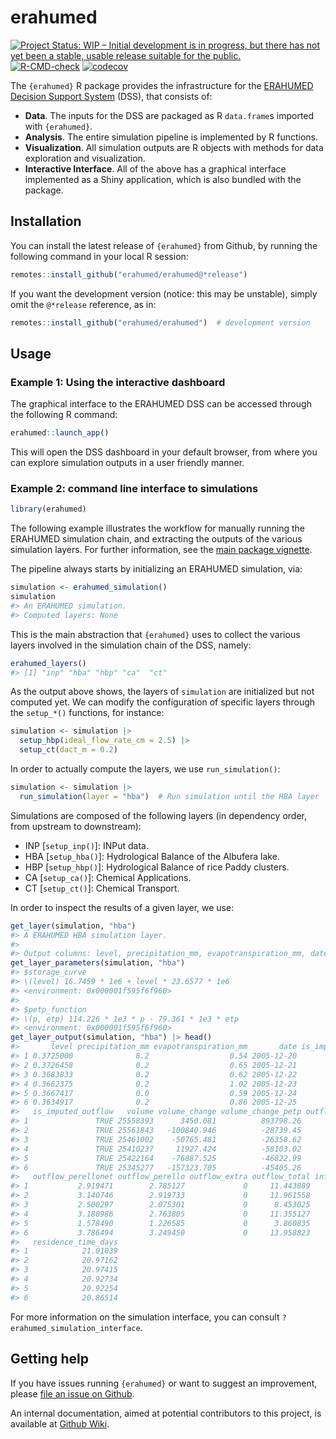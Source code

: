 
<!-- README.md is generated from README.Rmd. Please edit that file -->

# erahumed

<!-- badges: start -->

[![Project Status: WIP – Initial development is in progress, but there
has not yet been a stable, usable release suitable for the
public.](https://www.repostatus.org/badges/latest/wip.svg)](https://www.repostatus.org/#wip)
[![R-CMD-check](https://github.com/erahumed/erahumed/actions/workflows/R-CMD-check.yaml/badge.svg)](https://github.com/erahumed/erahumed/actions/workflows/R-CMD-check.yaml)
[![codecov](https://codecov.io/gh/erahumed/erahumed/graph/badge.svg?token=72POLBUEUR)](https://codecov.io/gh/erahumed/erahumed)
<!-- badges: end -->

The `{erahumed}` R package provides the infrastructure for the [ERAHUMED
Decision Support
System](https://www.erahumed.com/decision-support-system/) (DSS), that
consists of:

- **Data**. The inputs for the DSS are packaged as R `data.frame`s
  imported with `{erahumed}`.
- **Analysis**. The entire simulation pipeline is implemented by R
  functions.
- **Visualization**. All simulation outputs are R objects with methods
  for data exploration and visualization.
- **Interactive Interface**. All of the above has a graphical interface
  implemented as a Shiny application, which is also bundled with the
  package.

## Installation

You can install the latest release of `{erahumed}` from Github, by
running the following command in your local R session:

``` r
remotes::install_github("erahumed/erahumed@*release")
```

If you want the development version (notice: this may be unstable),
simply omit the `@*release` reference, as in:

``` r
remotes::install_github("erahumed/erahumed")  # development version
```

## Usage

### Example 1: Using the interactive dashboard

The graphical interface to the ERAHUMED DSS can be accessed through the
following R command:

``` r
erahumed::launch_app()
```

This will open the DSS dashboard in your default browser, from where you
can explore simulation outputs in a user friendly manner.

### Example 2: command line interface to simulations

``` r
library(erahumed)
```

The following example illustrates the workflow for manually running the
ERAHUMED simulation chain, and extracting the outputs of the various
simulation layers. For further information, see the [main package
vignette](https://erahumed.github.io/erahumed/articles/erahumed-workflow.html).

The pipeline always starts by initializing an ERAHUMED simulation, via:

``` r
simulation <- erahumed_simulation()
simulation
#> An ERAHUMED simulation.
#> Computed layers: None
```

This is the main abstraction that `{erahumed}` uses to collect the
various layers involved in the simulation chain of the DSS, namely:

``` r
erahumed_layers()
#> [1] "inp" "hba" "hbp" "ca"  "ct"
```

As the output above shows, the layers of `simulation` are initialized
but not computed yet. We can modify the configuration of specific layers
through the `setup_*()` functions, for instance:

``` r
simulation <- simulation |>
  setup_hbp(ideal_flow_rate_cm = 2.5) |>
  setup_ct(dact_m = 0.2)
```

In order to actually compute the layers, we use `run_simulation()`:

``` r
simulation <- simulation |>
  run_simulation(layer = "hba")  # Run simulation until the HBA layer
```

Simulations are composed of the following layers (in dependency order,
from upstream to downstream):

- INP \[`setup_inp()`\]: INPut data.
- HBA \[`setup_hba()`\]: Hydrological Balance of the Albufera lake.
- HBP \[`setup_hbp()`\]: Hydrological Balance of rice Paddy clusters.
- CA \[`setup_ca()`\]: Chemical Applications.
- CT \[`setup_ct()`\]: Chemical Transport.

In order to inspect the results of a given layer, we use:

``` r
get_layer(simulation, "hba")
#> A ERAHUMED HBA simulation layer.
#> 
#> Output columns: level, precipitation_mm, evapotranspiration_mm, date, is_imputed_level, is_imputed_outflow, volume, volume_change, volume_change_petp, outflow_pujol, outflow_perellonet, outflow_perello, outflow_extra, outflow_total, inflow_total, residence_time_days
get_layer_parameters(simulation, "hba")
#> $storage_curve
#> \(level) 16.7459 * 1e6 + level * 23.6577 * 1e6
#> <environment: 0x000001f595f6f960>
#> 
#> $petp_function
#> \(p, etp) 114.226 * 1e3 * p - 79.361 * 1e3 * etp
#> <environment: 0x000001f595f6f960>
get_layer_output(simulation, "hba") |> head()
#>       level precipitation_mm evapotranspiration_mm       date is_imputed_level
#> 1 0.3725000              8.2                  0.54 2005-12-20            FALSE
#> 2 0.3726458              0.2                  0.65 2005-12-21            FALSE
#> 3 0.3683833              0.2                  0.62 2005-12-22            FALSE
#> 4 0.3662375              0.2                  1.02 2005-12-23            FALSE
#> 5 0.3667417              0.0                  0.59 2005-12-24            FALSE
#> 6 0.3634917              0.2                  0.86 2005-12-25            FALSE
#>   is_imputed_outflow   volume volume_change volume_change_petp outflow_pujol
#> 1               TRUE 25558393      3450.081          893798.26      5.739292
#> 2               TRUE 25561843   -100840.946          -28739.45      5.901080
#> 3               TRUE 25461002    -50765.481          -26358.62      3.877427
#> 4               TRUE 25410237     11927.424          -58103.02      5.410336
#> 5               TRUE 25422164    -76887.525          -46822.99      1.055759
#> 6               TRUE 25345277   -157323.705          -45405.26      6.922879
#>   outflow_perellonet outflow_perello outflow_extra outflow_total inflow_total
#> 1           2.919471        2.785127             0     11.443889     1.138934
#> 2           3.140746        2.919733             0     11.961558    11.127050
#> 3           2.500297        2.075301             0      8.453025     8.170538
#> 4           3.180986        2.763805             0     11.355127    12.165665
#> 5           1.578490        1.226585             0      3.860835     3.512866
#> 6           3.786494        3.249450             0     13.958823    12.663471
#>   residence_time_days
#> 1            21.01039
#> 2            20.97162
#> 3            20.97415
#> 4            20.92734
#> 5            20.92254
#> 6            20.86514
```

For more information on the simulation interface, you can consult
`?erahumed_simulation_interface`.

## Getting help

If you have issues running `{erahumed}` or want to suggest an
improvement, please [file an issue on
Github](https://github.com/erahumed/erahumed/issues).

An internal documentation, aimed at potential contributors to this
project, is available at [Github
Wiki](https://github.com/erahumed/erahumed/wiki).
